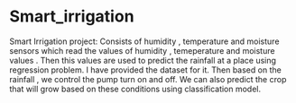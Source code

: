 # Smart_irrigation
Smart Irrigation project: Consists of humidity , temperature and moisture sensors which read the values of humidity , temeperature and moisture values . Then this values are used to predict the rainfall at a place using regression problem. I have provided the dataset for it. Then based on the rainfall , we control the pump turn on and off.
We can also predict the crop that will grow based on these conditions using classification model.
